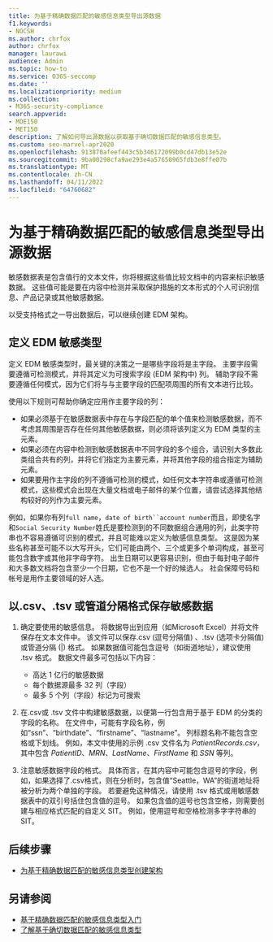 ```yaml
---
title: 为基于精确数据匹配的敏感信息类型导出源数据
f1.keywords:
- NOCSH
ms.author: chrfox
author: chrfox
manager: laurawi
audience: Admin
ms.topic: how-to
ms.service: O365-seccomp
ms.date: ''
ms.localizationpriority: medium
ms.collection:
- M365-security-compliance
search.appverid:
- MOE150
- MET150
description: 了解如何导出源数据以获取基于确切数据匹配的敏感信息类型。
ms.custom: seo-marvel-apr2020
ms.openlocfilehash: 913870afeef443c5b346172099b0cd47db13e52e
ms.sourcegitcommit: 9ba00298cfa9ae293e4a57650965fdb3e8ffe07b
ms.translationtype: MT
ms.contentlocale: zh-CN
ms.lasthandoff: 04/11/2022
ms.locfileid: "64760682"
---
```

# <a name="export-source-data-for-exact-data-match-based-sensitive-information-type"></a>为基于精确数据匹配的敏感信息类型导出源数据


敏感数据表是包含值行的文本文件，你将根据这些值比较文档中的内容来标识敏感数据。 这些值可能是要在内容中检测并采取保护措施的文本形式的个人可识别信息、产品记录或其他敏感数据。

以受支持格式之一导出数据后，可以继续创建 EDM 架构。

## <a name="defining-your-edm-sensitive-type"></a>定义 EDM 敏感类型

定义 EDM 敏感类型时，最关键的决策之一是哪些字段将是主字段。 主要字段需要遵循可检测模式，并将其定义为可搜索字段 (EDM 架构中) 列。 辅助字段不需要遵循任何模式，因为它们将与与主要字段的匹配项周围的所有文本进行比较。

使用以下规则可帮助你确定应用作主要字段的列：

- 如果必须基于在敏感数据表中存在与字段匹配的单个值来检测敏感数据，而不考虑其周围是否存在任何其他敏感数据，则必须将该列定义为 EDM 类型的主元素。 
- 如果必须在内容中检测到敏感数据表中不同字段的多个组合，请识别大多数此类组合共有的列，并将它们指定为主要元素，并将其他字段的组合指定为辅助元素。
- 如果要用作主字段的列不遵循可检测的模式，如任何文本字符串或遵循可检测模式，这些模式会出现在大量文档或电子邮件的某个位置，请尝试选择其他结构较好的列作为主要元素。

例如，如果你有列`full name`，`date of birth``account number`而且，即使名字和`Social Security Number`姓氏是要检测到的不同数据组合通用的列，此类字符串也不容易遵循可识别的模式，并且可能难以定义为敏感信息类型。 这是因为某些名称甚至可能不以大写开头，它们可能由两个、三个或更多个单词构成，甚至可能包含数字或其他非字母字符。 出生日期可以更容易识别，但由于每封电子邮件和大多数文档将包含至少一个日期，它也不是一个好的候选人。 社会保障号码和帐号是用作主要领域的好人选。

## <a name="save-sensitive-data-in-csv-tsv-or-pipe-separated-format"></a>以.csv、.tsv 或管道分隔格式保存敏感数据

1. 确定要使用的敏感信息。 将数据导出到应用（如Microsoft Excel）并将文件保存在文本文件中。 该文件可以保存.csv (逗号分隔值) 、.tsv (选项卡分隔值) 或管道分隔 (|) 格式。 如果数据值可能包含逗号（如街道地址），建议使用 .tsv 格式。
数据文件最多可包括以下内容：
   - 高达 1 亿行的敏感数据
   - 每个数据源最多 32 列（字段）
   - 最多 5 个列（字段）标记为可搜索

2. 在.csv或 .tsv 文件中构建敏感数据，以便第一行包含用于基于 EDM 的分类的字段的名称。 在文件中，可能有字段名称，例如“ssn”、“birthdate”、“firstname”、“lastname”。 列标题名称不能包含空格或下划线。 例如，本文中使用的示例 .csv 文件名为 *PatientRecords.csv*，其中包含 *PatientID*、*MRN*、*LastName*、*FirstName* 和 *SSN* 等列。

3. 注意敏感数据字段的格式。 具体而言，在其内容中可能包含逗号的字段，例如，如果选择了.csv格式，则在分析时，包含值“Seattle，WA”的街道地址将被分析为两个单独的字段。 若要避免这种情况，请使用 .tsv 格式或用敏感数据表中的双引号括住包含值的逗号。 如果包含值的逗号也包含空格，则需要创建与相应格式匹配的自定义 SIT。 例如，使用逗号和空格检测多字字符串的 SIT。

## <a name="next-step"></a>后续步骤

- [为基于精确数据匹配的敏感信息类型创建架构](sit-get-started-exact-data-match-create-schema.md#create-the-schema-for-exact-data-match-based-sensitive-information-types)

## <a name="see-also"></a>另请参阅

- [基于精确数据匹配的敏感信息类型入门](sit-get-started-exact-data-match-based-sits-overview.md#get-started-with-exact-data-match-based-sensitive-information-types)
- [了解基于确切数据匹配的敏感信息类型](sit-learn-about-exact-data-match-based-sits.md#learn-about-exact-data-match-based-sensitive-information-types)

